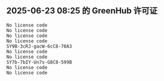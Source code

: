 ## 2025-06-23 08:25 的 GreenHub 许可证
```
No license code
No license code
No license code
No license code
SY9B-3cRJ-gacW-6cC8-70A3
No license code
No license code
SY7b-7bIY-Un7s-G8C8-599B
No license code
No license code
```
